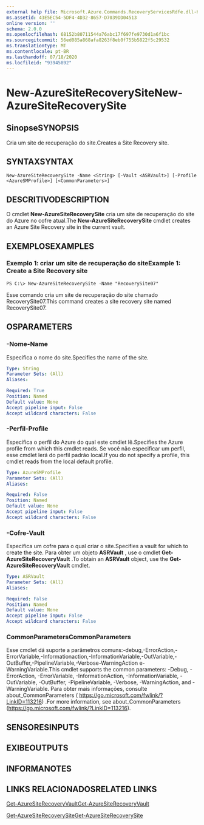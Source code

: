 ```yaml
---
external help file: Microsoft.Azure.Commands.RecoveryServicesRdfe.dll-Help.xml
ms.assetid: 43E5EC54-5DF4-4D32-8657-D7039DD04513
online version: ''
schema: 2.0.0
ms.openlocfilehash: 68152b80711544a76abc17f697fe9730d1a6f1bc
ms.sourcegitcommit: 56ed085a868afa8263f8eb0f755b5822f5c29532
ms.translationtype: MT
ms.contentlocale: pt-BR
ms.lasthandoff: 07/18/2020
ms.locfileid: "93945892"
---
```

# <span data-ttu-id="ff1b9-101">New-AzureSiteRecoverySite</span><span class="sxs-lookup"><span data-stu-id="ff1b9-101">New-AzureSiteRecoverySite</span></span>

## <span data-ttu-id="ff1b9-102">Sinopse</span><span class="sxs-lookup"><span data-stu-id="ff1b9-102">SYNOPSIS</span></span>
<span data-ttu-id="ff1b9-103">Cria um site de recuperação do site.</span><span class="sxs-lookup"><span data-stu-id="ff1b9-103">Creates a Site Recovery site.</span></span>

## <span data-ttu-id="ff1b9-104">SYNTAX</span><span class="sxs-lookup"><span data-stu-id="ff1b9-104">SYNTAX</span></span>

```
New-AzureSiteRecoverySite -Name <String> [-Vault <ASRVault>] [-Profile <AzureSMProfile>] [<CommonParameters>]
```

## <span data-ttu-id="ff1b9-105">DESCRITIVO</span><span class="sxs-lookup"><span data-stu-id="ff1b9-105">DESCRIPTION</span></span>
<span data-ttu-id="ff1b9-106">O cmdlet **New-AzureSiteRecoverySite** cria um site de recuperação do site do Azure no cofre atual.</span><span class="sxs-lookup"><span data-stu-id="ff1b9-106">The **New-AzureSiteRecoverySite** cmdlet creates an Azure Site Recovery site in the current vault.</span></span>

## <span data-ttu-id="ff1b9-107">EXEMPLOS</span><span class="sxs-lookup"><span data-stu-id="ff1b9-107">EXAMPLES</span></span>

### <span data-ttu-id="ff1b9-108">Exemplo 1: criar um site de recuperação do site</span><span class="sxs-lookup"><span data-stu-id="ff1b9-108">Example 1: Create a Site Recovery site</span></span>
```
PS C:\> New-AzureSiteRecoverySite -Name "RecoverySite07"
```

<span data-ttu-id="ff1b9-109">Esse comando cria um site de recuperação do site chamado RecoverySite07.</span><span class="sxs-lookup"><span data-stu-id="ff1b9-109">This command creates a site recovery site named RecoverySite07.</span></span>

## <span data-ttu-id="ff1b9-110">OS</span><span class="sxs-lookup"><span data-stu-id="ff1b9-110">PARAMETERS</span></span>

### <span data-ttu-id="ff1b9-111">-Nome</span><span class="sxs-lookup"><span data-stu-id="ff1b9-111">-Name</span></span>
<span data-ttu-id="ff1b9-112">Especifica o nome do site.</span><span class="sxs-lookup"><span data-stu-id="ff1b9-112">Specifies the name of the site.</span></span>

```yaml
Type: String
Parameter Sets: (All)
Aliases: 

Required: True
Position: Named
Default value: None
Accept pipeline input: False
Accept wildcard characters: False
```

### <span data-ttu-id="ff1b9-113">-Perfil</span><span class="sxs-lookup"><span data-stu-id="ff1b9-113">-Profile</span></span>
<span data-ttu-id="ff1b9-114">Especifica o perfil do Azure do qual este cmdlet lê.</span><span class="sxs-lookup"><span data-stu-id="ff1b9-114">Specifies the Azure profile from which this cmdlet reads.</span></span>
<span data-ttu-id="ff1b9-115">Se você não especificar um perfil, esse cmdlet lerá do perfil padrão local.</span><span class="sxs-lookup"><span data-stu-id="ff1b9-115">If you do not specify a profile, this cmdlet reads from the local default profile.</span></span>

```yaml
Type: AzureSMProfile
Parameter Sets: (All)
Aliases: 

Required: False
Position: Named
Default value: None
Accept pipeline input: False
Accept wildcard characters: False
```

### <span data-ttu-id="ff1b9-116">-Cofre</span><span class="sxs-lookup"><span data-stu-id="ff1b9-116">-Vault</span></span>
<span data-ttu-id="ff1b9-117">Especifica um cofre para o qual criar o site.</span><span class="sxs-lookup"><span data-stu-id="ff1b9-117">Specifies a vault for which to create the site.</span></span>
<span data-ttu-id="ff1b9-118">Para obter um objeto **ASRVault** , use o cmdlet **Get-AzureSiteRecoveryVault** .</span><span class="sxs-lookup"><span data-stu-id="ff1b9-118">To obtain an **ASRVault** object, use the **Get-AzureSiteRecoveryVault** cmdlet.</span></span>

```yaml
Type: ASRVault
Parameter Sets: (All)
Aliases: 

Required: False
Position: Named
Default value: None
Accept pipeline input: False
Accept wildcard characters: False
```

### <span data-ttu-id="ff1b9-119">CommonParameters</span><span class="sxs-lookup"><span data-stu-id="ff1b9-119">CommonParameters</span></span>
<span data-ttu-id="ff1b9-120">Esse cmdlet dá suporte a parâmetros comuns:-debug,-ErrorAction,-ErrorVariable,-Informationaction,-InformationVariable,-OutVariable,-OutBuffer,-PipelineVariable,-Verbose-WarningAction e-WarningVariable.</span><span class="sxs-lookup"><span data-stu-id="ff1b9-120">This cmdlet supports the common parameters: -Debug, -ErrorAction, -ErrorVariable, -InformationAction, -InformationVariable, -OutVariable, -OutBuffer, -PipelineVariable, -Verbose, -WarningAction, and -WarningVariable.</span></span> <span data-ttu-id="ff1b9-121">Para obter mais informações, consulte about_CommonParameters ( https://go.microsoft.com/fwlink/?LinkID=113216) .</span><span class="sxs-lookup"><span data-stu-id="ff1b9-121">For more information, see about_CommonParameters (https://go.microsoft.com/fwlink/?LinkID=113216).</span></span>

## <span data-ttu-id="ff1b9-122">SENSORES</span><span class="sxs-lookup"><span data-stu-id="ff1b9-122">INPUTS</span></span>

## <span data-ttu-id="ff1b9-123">EXIBE</span><span class="sxs-lookup"><span data-stu-id="ff1b9-123">OUTPUTS</span></span>

## <span data-ttu-id="ff1b9-124">INFORMA</span><span class="sxs-lookup"><span data-stu-id="ff1b9-124">NOTES</span></span>

## <span data-ttu-id="ff1b9-125">LINKS RELACIONADOS</span><span class="sxs-lookup"><span data-stu-id="ff1b9-125">RELATED LINKS</span></span>

[<span data-ttu-id="ff1b9-126">Get-AzureSiteRecoveryVault</span><span class="sxs-lookup"><span data-stu-id="ff1b9-126">Get-AzureSiteRecoveryVault</span></span>](./Get-AzureSiteRecoveryVault.md)

[<span data-ttu-id="ff1b9-127">Get-AzureSiteRecoverySite</span><span class="sxs-lookup"><span data-stu-id="ff1b9-127">Get-AzureSiteRecoverySite</span></span>](./Get-AzureSiteRecoverySite.md)


